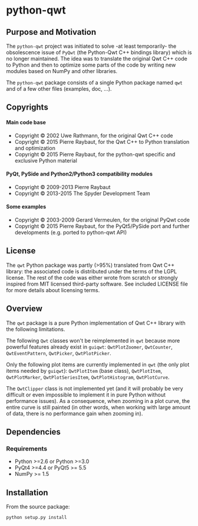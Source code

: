 # python-qwt

## Purpose and Motivation

The ``python-qwt`` project was initiated to solve -at least temporarily-
the obsolescence issue of `PyQwt` (the Python-Qwt C++ bindings library)
which is no longer maintained. The idea was to translate the original
Qwt C++ code to Python and then to optimize some parts of the code by
writing new modules based on NumPy and other libraries.

The ``python-qwt`` package consists of a single Python package named
`qwt` and of a few other files (examples, doc, ...).

## Copyrights

#### Main code base
  - Copyright © 2002 Uwe Rathmann, for the original Qwt C++ code
  - Copyright © 2015 Pierre Raybaut, for the Qwt C++ to Python
translation and optimization
  - Copyright © 2015 Pierre Raybaut, for the python-qwt specific and
exclusive Python material

#### PyQt, PySide and Python2/Python3 compatibility modules
  - Copyright © 2009-2013 Pierre Raybaut
  - Copyright © 2013-2015 The Spyder Development Team

#### Some examples
  - Copyright © 2003-2009 Gerard Vermeulen, for the original PyQwt code
  - Copyright © 2015 Pierre Raybaut, for the PyQt5/PySide port and
further developments (e.g. ported to python-qwt API)

## License

The `qwt` Python package was partly (>95%) translated from Qwt C++
library: the associated code is distributed under the terms of the LGPL
license. The rest of the code was either wrote from scratch or strongly
inspired from MIT licensed third-party software.
See included LICENSE file for more details about licensing terms.

## Overview

The `qwt` package is a pure Python implementation of Qwt C++ library with
the following limitations.

The following `Qwt` classes won't be reimplemented in `qwt` because more
powerful features already exist in `guiqwt`: `QwtPlotZoomer`, 
`QwtCounter`, `QwtEventPattern`, `QwtPicker`, `QwtPlotPicker`.

Only the following plot items are currently implemented in `qwt` (the 
only plot items needed by `guiqwt`): `QwtPlotItem` (base class), 
`QwtPlotItem`, `QwtPlotMarker`, `QwtPlotSeriesItem`, `QwtPlotHistogram`, 
`QwtPlotCurve`.

The `QwtClipper` class is not implemented yet (and it will probably be 
very difficult or even impossible to implement it in pure Python without 
performance issues). As a consequence, when zooming in a plot curve, the 
entire curve is still painted (in other words, when working with large 
amount of data, there is no performance gain when zooming in).

## Dependencies

### Requirements ###
- Python >=2.6 or Python >=3.0
- PyQt4 >=4.4 or PyQt5 >= 5.5
- NumPy >= 1.5

## Installation

From the source package:

    python setup.py install
